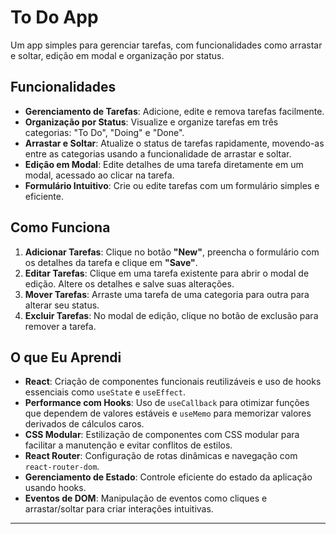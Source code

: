 

# To Do App

Um app simples para gerenciar tarefas, com funcionalidades como arrastar e soltar, edição em modal e organização por status.

## Funcionalidades

- **Gerenciamento de Tarefas**: Adicione, edite e remova tarefas facilmente.
- **Organização por Status**: Visualize e organize tarefas em três categorias: "To Do", "Doing" e "Done".
- **Arrastar e Soltar**: Atualize o status de tarefas rapidamente, movendo-as entre as categorias usando a funcionalidade de arrastar e soltar.
- **Edição em Modal**: Edite detalhes de uma tarefa diretamente em um modal, acessado ao clicar na tarefa.
- **Formulário Intuitivo**: Crie ou edite tarefas com um formulário simples e eficiente.

## Como Funciona

1. **Adicionar Tarefas**: Clique no botão **"New"**, preencha o formulário com os detalhes da tarefa e clique em **"Save"**.
2. **Editar Tarefas**: Clique em uma tarefa existente para abrir o modal de edição. Altere os detalhes e salve suas alterações.
3. **Mover Tarefas**: Arraste uma tarefa de uma categoria para outra para alterar seu status.
4. **Excluir Tarefas**: No modal de edição, clique no botão de exclusão para remover a tarefa.

## O que Eu Aprendi

- **React**: Criação de componentes funcionais reutilizáveis e uso de hooks essenciais como `useState` e `useEffect`.
- **Performance com Hooks**: Uso de `useCallback` para otimizar funções que dependem de valores estáveis e `useMemo` para memorizar valores derivados de cálculos caros.
- **CSS Modular**: Estilização de componentes com CSS modular para facilitar a manutenção e evitar conflitos de estilos.
- **React Router**: Configuração de rotas dinâmicas e navegação com `react-router-dom`.
- **Gerenciamento de Estado**: Controle eficiente do estado da aplicação usando hooks.
- **Eventos de DOM**: Manipulação de eventos como cliques e arrastar/soltar para criar interações intuitivas.

---

